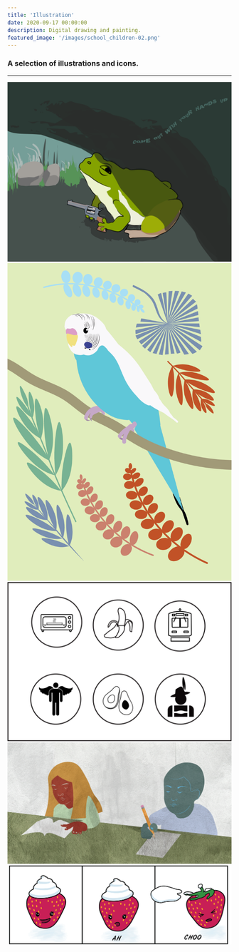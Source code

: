 ```yaml
---
title: 'Illustration'
date: 2020-09-17 00:00:00
description: Digital drawing and painting.
featured_image: '/images/school_children-02.png'
---
```



### A selection of illustrations and icons.

---

<div class="gallery" data-columns="3">
	<img src="/images/handsupfrog.PNG">
	<img src="/images/parakeet_illustration-01.png">
	<img src="/images/idio_icons.png">
	<img src="/images/school_children-02.png">
	<img src="/images/allergic_strawbee.png">
</div>
